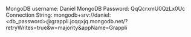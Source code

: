 MongoDB username: Daniel
MongoDB Password: QqQcrxmU0QzLx0Uc
Connection String: mongodb+srv://daniel:<db_password>@grappli.jcqqxjq.mongodb.net/?retryWrites=true&w=majority&appName=Grappli
